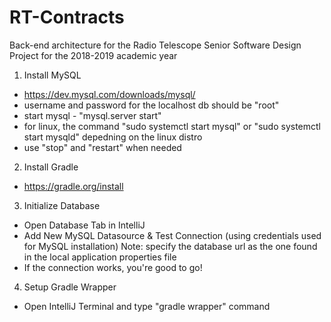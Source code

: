 # RT-Contracts
Back-end architecture for the Radio Telescope Senior Software Design Project for the 2018-2019 academic year

1. Install MySQL
* https://dev.mysql.com/downloads/mysql/
* username and password for the localhost db should be "root"
* start mysql - "mysql.server start"
* for linux, the command "sudo systemctl start mysql" or "sudo systemctl start mysqld" depedning on the linux distro
* use "stop" and "restart" when needed

2. Install Gradle
* https://gradle.org/install

3. Initialize Database
* Open Database Tab in IntelliJ
* Add New MySQL Datasource & Test Connection (using credentials used for MySQL installation)
Note: specify the database url as the one found in the local application properties file
* If the connection works, you're good to go!

4. Setup Gradle Wrapper 
* Open IntelliJ Terminal and type "gradle wrapper" command

